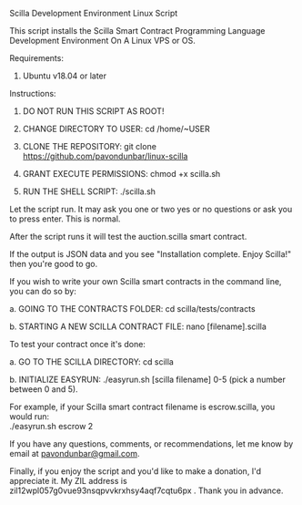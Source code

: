 Scilla Development Environment Linux Script

This script installs the Scilla Smart Contract Programming Language Development Environment On A Linux VPS or OS.

Requirements:

1. Ubuntu v18.04 or later

Instructions:

1. DO NOT RUN THIS SCRIPT AS ROOT! 

2. CHANGE DIRECTORY TO USER:
cd /home/~USER

3. CLONE THE REPOSITORY:
git clone https://github.com/pavondunbar/linux-scilla

4. GRANT EXECUTE PERMISSIONS:
chmod +x scilla.sh

5. RUN THE SHELL SCRIPT:
./scilla.sh

Let the script run. It may ask you one or two yes or no questions or ask you to press enter. This is normal.

After the script runs it will test the auction.scilla smart contract. 

If the output is JSON data and you see "Installation complete. Enjoy Scilla!" then you're good to go.

If you wish to write your own Scilla smart contracts in the command line, you can do so by:

a. GOING TO THE CONTRACTS FOLDER:
cd scilla/tests/contracts

b. STARTING A NEW SCILLA CONTRACT FILE:
nano [filename].scilla

To test your contract once it's done:

a. GO TO THE SCILLA DIRECTORY:
cd scilla

b. INITIALIZE EASYRUN:
./easyrun.sh [scilla filename] 0-5 (pick a number between 0 and 5).

For example, if your Scilla smart contract filename is escrow.scilla, you would run:  
./easyrun.sh escrow 2

If you have any questions, comments, or recommendations, let me know by email at pavondunbar@gmail.com.

Finally, if you enjoy the script and you'd like to make a donation, I'd appreciate it. My ZIL address is zil12wpl057g0vue93nsqpvvkrxhsy4aqf7cqtu6px . Thank you in advance.
